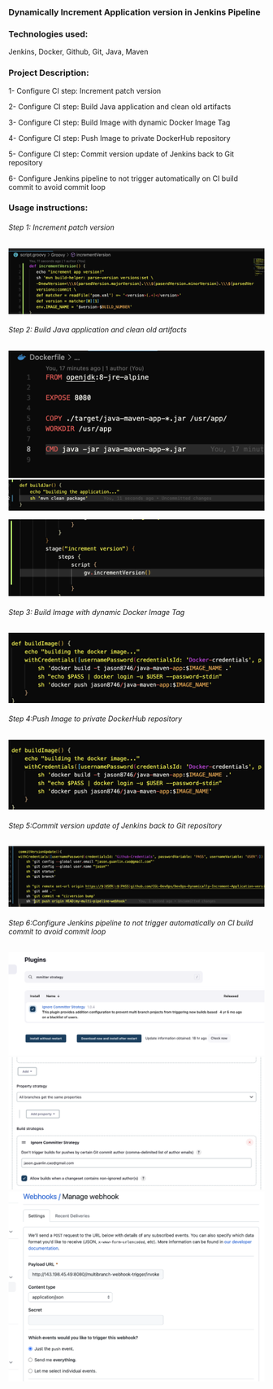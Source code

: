 ### Dynamically Increment Application version in Jenkins Pipeline

### Technologies used:

Jenkins, Docker, Github, Git, Java, Maven

### Project Description:

1- Configure CI step: Increment patch version

2- Configure CI step: Build Java application and clean old artifacts

3- Configure CI step: Build Image with dynamic Docker Image Tag

4- Configure CI step: Push Image to private DockerHub repository

5- Configure CI step: Commit version update of Jenkins back to Git repository

6- Configure Jenkins pipeline to not trigger automatically on CI build commit to avoid commit loop

### Usage instructions:

###### Step 1: Increment patch version

![image](image/Screenshot%202023-02-24%20at%2012.18.14%20pm.png)

###### Step 2: Build Java application and clean old artifacts

![image](image/Screenshot%202023-02-24%20at%2012.18.39%20pm.png)
![image](image/Screenshot%202023-02-24%20at%2012.18.19%20pm.png)

![image](image/Screenshot%202023-02-24%20at%2012.18.28%20pm.png)

###### Step 3: Build Image with dynamic Docker Image Tag

![image](image/Screenshot%202023-02-24%20at%2012.49.15%20pm.png)

###### Step 4:Push Image to private DockerHub repository

![image](image/Screenshot%202023-02-24%20at%2012.49.15%20pm.png)

###### Step 5:Commit version update of Jenkins back to Git repository

![image](image/Screenshot%202023-02-24%20at%2012.34.02%20pm.png)

###### Step 6:Configure Jenkins pipeline to not trigger automatically on CI build commit to avoid commit loop

![image](image/Screenshot%202023-02-24%20at%2012.35.00%20pm.png)
![image](image/Screenshot%202023-02-24%20at%2012.36.02%20pm.png)
![image](image/Screenshot%202023-02-24%20at%2012.53.37%20pm.png)
